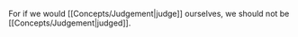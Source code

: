 For if we would [[Concepts/Judgement\|judge]] ourselves, we should not be [[Concepts/Judgement\|judged]].
